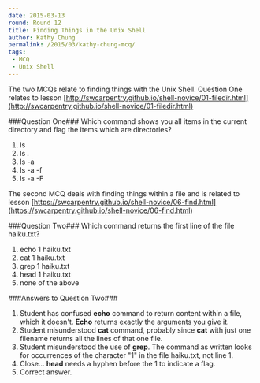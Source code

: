 ```yaml
---
date: 2015-03-13
round: Round 12
title: Finding Things in the Unix Shell
author: Kathy Chung
permalink: /2015/03/kathy-chung-mcq/
tags:
 - MCQ
 - Unix Shell
---
```

The two MCQs relate to finding things with the Unix Shell.  Question One relates to lesson [http://swcarpentry.github.io/shell-novice/01-filedir.html](http://swcarpentry.github.io/shell-novice/01-filedir.html) 

###Question One###
Which command shows you all items in the current directory and flag the items which are directories?

1. ls
2. ls *.*
3. ls -a
4. ls -a -f
5. ls -a -F


 
The second MCQ deals with finding things within a file and is related to lesson [https://swcarpentry.github.io/shell-novice/06-find.html] (https://swcarpentry.github.io/shell-novice/06-find.html)

###Question Two###
Which command returns the first line of the file haiku.txt?

1. echo 1 haiku.txt
2. cat 1 haiku.txt
3. grep 1 haiku.txt
4. head 1 haiku.txt
5. none of the above

 
###Answers to Question Two###
1. Student has confused **echo** command to return content within a file, which it doesn't.  **Echo** returns exactly the arguments you give it.
2. Student misunderstood **cat** command, probably since **cat** with just one filename returns all the lines of that one file.  
3. Student misunderstood the use of **grep**.  The command as written looks for occurrences of the character "1" in the file haiku.txt, not line 1.
4. Close... **head** needs a hyphen before the 1 to indicate a flag.  
5. Correct answer.  
 